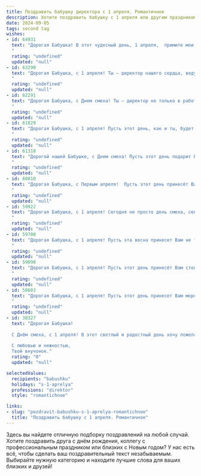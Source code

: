 ```yaml
---
title: Поздравить бабушку директора с 1 апреля. Романтичное
description: Хотите поздравить бабушку с 1 апреля или другим праздником? Наш ИИ создаст незабываемое поздравление, а вы обязательно выделитесь среди других.  
date: 2024-09-05
tags: second tag
wishes:
- id: 64931
  text: "Дорогая Бабушка! В этот чудесный день, 1 апреля,  примите мои самые искренние и  нежные поздравления. Вы -  настоящий  директор  своего  сердца  и  нашей  семьи,  управляющая  любовью  и  теплотой,  которая  окутывает  нас  всех. Счастья  вам,  любви,  здоровья  и  нескончаемой  радости  в  каждом  моменте  жизни!
  "
  rating: "undefined"
  updated: "null"
- id: 63290
  text: "Дорогая Бабушка, с 1 апреля! Ты – директор нашего сердца, ведущая нас по жизненному пути своей мудростью и любовью. Желаю тебе весеннего настроения, ярких красок жизни и  нескончаемого запаса сил и энергии.  Пусть каждый день будет наполнен счастьем и радостью!
  "
  rating: "undefined"
  updated: "null"
- id: 62291
  text: "Дорогая Бабушка, с Днем смеха! Ты – директор не только в работе, но и в моем  сердце,  справляешься со всеми трудностями с  юмором  и  оптимизмом. Пусть  радость  и  улыбки никогда не покидают  тебя. С праздником!
  "
  rating: "undefined"
  updated: "null"
- id: 61829
  text: "Дорогая Бабушка, с 1 апреля! Пусть этот день, как и ты, будет полон весенней радости, тепла и нежности.  Ты – директор нашей жизни, и пусть твоя мудрость и любовь всегда будут нашим вдохновением.  Будь счастлива, любима и, конечно, всегда молода душой!
  "
  rating: "undefined"
  updated: "null"
- id: 61318
  text: "Дорогой нашей Бабушке, с Днем смеха! Пусть этот день подарит Вам столько же радости и улыбок, сколько Вы дарите нам. Спасибо за Ваши мудрость и доброту, за Вашу любовь и заботу. Вы – наш директор по счастью, и мы благодарны судьбе за встречу с Вами. С праздником!
  "
  rating: "undefined"
  updated: "null"
- id: 60810
  text: "Дорогая Бабушка, с Первым апреля!  Пусть этот день принесёт Вам не только улыбки и смех, но и яркие краски весеннего настроения, а Ваша душа всегда остаётся такой же светлой и прекрасной, как первые цветы весны!
  "
  rating: "undefined"
  updated: "null"
- id: 59922
  text: "Дорогая Бабушка, с 1 апреля! Сегодня не просто день смеха, сегодня день, когда мы можем сказать, что для нас ты – не просто директор, а настоящая волшебница, которая умеет создавать уют, тепло и атмосферу любви. Пусть этот день принесёт тебе море улыбок, приятных моментов и ощущение счастья, которое ничто не сможет омрачить!
  "
  rating: "undefined"
  updated: "null"
- id: 59700
  text: "Дорогая Бабушка, с 1 апреля! Пусть эта весна принесет Вам не только яркие краски и теплые лучи, но и новые, вдохновляющие идеи, которые Вы с легкостью воплотите в жизнь, как истинный директор своей чудесной жизни.
  "
  rating: "undefined"
  updated: "null"
- id: 59098
  text: "Дорогая Бабушка, с 1 апреля! Пусть этот день принесёт Вам столько же радости и улыбок, сколько Вы их дарите нам своим теплом и заботой. Пусть директорское кресло будет Вам мягким и комфортным, а все решения приходят легко и приносят успех. С любовью и благодарностью, всегда Ваши.
  "
  rating: "undefined"
  updated: "null"
- id: 58603
  text: "Дорогая Бабушка, с 1 апреля! Пусть этот день принесет Вам море улыбок, как солнечные блики на воде, а Ваша душа будет светлой и радостной, как весеннее небо.
  "
  rating: "undefined"
  updated: "null"
- id: 38327
  text: "Дорогая Бабушка!
  
  С Днём смеха, с 1 апреля! В этот светлый и радостный день хочу пожелать тебе море улыбок и искреннего счастья. Ты — наш мудрый директор, который с любовью и заботой ведет нашу семью к согласию и пониманию. Пусть каждый новый день наполняется радостью, светом и вдохновением. Как весенний цветок, ты радуешь всех нас своим теплом и любовью.
  
  С любовью и нежностью,
  Твой внучонок."
  rating: "0"
  updated: "null"

selectedValues:
  recipients: "babushku"
  holidays: "s-1-aprelya"
  professions: "direktor"
  style: "romantichnoe"

links:
- slug: "pozdravit-babushku-s-1-aprelya-romantichnoe"
  title: "Поздравить бабушку с 1 апреля. Романтичное"
---
```


Здесь вы найдете отличную подборку поздравлений на любой случай. 
Хотите поздравить друга с днём рождения, коллегу с профессиональным праздником или близких с Новым годом? У нас есть всё, чтобы сделать ваш поздравительный текст незабываемым. Выбирайте нужную категорию и находите лучшие слова для ваших близких и друзей!
